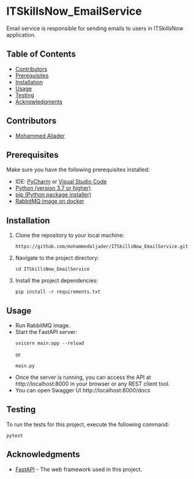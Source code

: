 # ITSkillsNow_EmailService
Email service is responsible for sending emails to users in ITSkillsNow application. 
## Table of Contents
- [Contributors](#contributors)
- [Prerequisites](#prerequisites)
- [Installation](#installation)
- [Usage](#usage)
- [Testing](#testing)
- [Acknowledgments](#acknowledgments)


## Contributors
- [Mohammed Aljader](https://www.linkedin.com/in/mohammed-aljader-12a376162/)

## Prerequisites
Make sure you have the following prerequisites installed:
- IDE: [PyCharm](https://www.jetbrains.com/help/pycharm/installation-guide.html) or [Visual Studio Code](https://code.visualstudio.com/download)
- [Python (version 3.7 or higher)](https://www.python.org/downloads/)
- [pip (Python package installer)](https://pip.pypa.io/en/stable/installation/)
- [RabbitMQ image on docker](https://hub.docker.com/_/rabbitmq)

## Installation
1. Clone the repository to your local machine:
   ```
   https://github.com/mohammedaljader/ITSkillsNow_EmailService.git
   ```
2. Navigate to the project directory:
   ```
   cd ITSkillsNow_EmailService
   ```
3. Install the project dependencies:
   ```
   pip install -r requirements.txt
   ```
## Usage
- Run RabbitMQ image. 
- Start the FastAPI server:
  ```
  uvicorn main:app --reload
  ``` 
  or
  ```
  main.py
  ```
- Once the server is running, you can access the API at http://localhost:8000 in your browser or any REST client tool.
- You can open Swagger UI http://localhost:8000/docs

## Testing
To run the tests for this project, execute the following command:
```
pytest
```

## Acknowledgments

- [FastAPI](https://fastapi.tiangolo.com) - The web framework used in this project.
